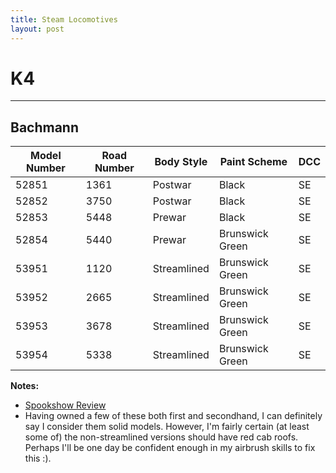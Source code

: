 ```yaml
---
title: Steam Locomotives
layout: post
---
```


# K4
---

## Bachmann

| Model Number | Road Number | Body Style  | Paint Scheme    | DCC  |
|--------------|-------------|-------------|-----------------|------|
| 52851        | 1361        | Postwar     | Black           | SE   |
| 52852        | 3750        | Postwar     | Black           | SE   |
| 52853        | 5448        | Prewar      | Black           | SE   |
| 52854        | 5440        | Prewar      | Brunswick Green | SE   |
| 53951        | 1120        | Streamlined | Brunswick Green | SE   |
| 53952        | 2665        | Streamlined | Brunswick Green | SE   |
| 53953        | 3678        | Streamlined | Brunswick Green | SE   |
| 53954        | 5338        | Streamlined | Brunswick Green | SE   |

**Notes:**
 - [Spookshow Review](https://spookshow.net/loco/bachk4.html)
 - Having owned a few of these both first and secondhand, I can definitely say I consider them solid models. However, I'm fairly certain (at least some of) the non-streamlined versions should have red cab roofs. Perhaps I'll be one day be confident enough in my airbrush skills to fix this :).